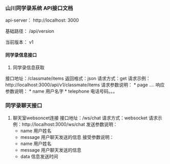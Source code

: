### 山川同学录系统 API接口文档

api-server： http://localhost: 3000

基础路径： /api/version

当前版本： v1

#### 同学录信息接口

1. 同学录信息获取

接口地址：/classmate/items
返回格式：json
请求方式：get
请求示例：http://localhost:3000/api/v1/classmate/items
请求参数说明：
    * page ....
响应参数说明：
    * name 用户名字
    * telephone 电话号码。。。

### 同学录聊天接口
1. 聊天室websoncet连接
接口地址：/ws/chat
请求方式：websocket
请求示例：http://localhost:3000/ws/chat
发送参数说明：
    * name 用户姓名
    * message 用户聊天发送的信息
接受参数说明：
    * name 用户姓名
    * message 用户聊天发送的信息
    * data 信息发送时间